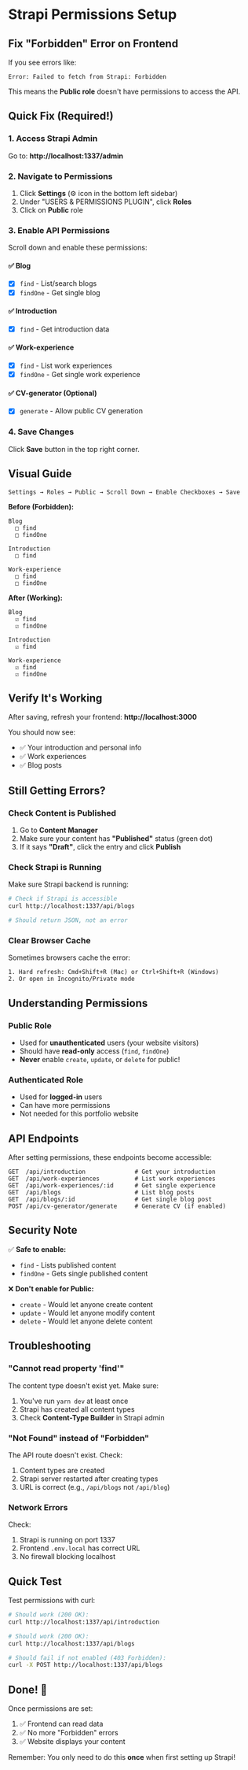 # Strapi Permissions Setup

## Fix "Forbidden" Error on Frontend

If you see errors like:
```
Error: Failed to fetch from Strapi: Forbidden
```

This means the **Public role** doesn't have permissions to access the API.

## Quick Fix (Required!)

### 1. Access Strapi Admin

Go to: **http://localhost:1337/admin**

### 2. Navigate to Permissions

1. Click **Settings** (⚙️ icon in the bottom left sidebar)
2. Under "USERS & PERMISSIONS PLUGIN", click **Roles**
3. Click on **Public** role

### 3. Enable API Permissions

Scroll down and enable these permissions:

#### ✅ Blog
- [x] `find` - List/search blogs
- [x] `findOne` - Get single blog

#### ✅ Introduction  
- [x] `find` - Get introduction data

#### ✅ Work-experience
- [x] `find` - List work experiences
- [x] `findOne` - Get single work experience

#### ✅ CV-generator (Optional)
- [x] `generate` - Allow public CV generation

### 4. Save Changes

Click **Save** button in the top right corner.

## Visual Guide

```
Settings → Roles → Public → Scroll Down → Enable Checkboxes → Save
```

**Before (Forbidden):**
```
Blog
  □ find
  □ findOne

Introduction
  □ find

Work-experience
  □ find
  □ findOne
```

**After (Working):**
```
Blog
  ☑ find
  ☑ findOne

Introduction
  ☑ find

Work-experience
  ☑ find
  ☑ findOne
```

## Verify It's Working

After saving, refresh your frontend: **http://localhost:3000**

You should now see:
- ✅ Your introduction and personal info
- ✅ Work experiences
- ✅ Blog posts

## Still Getting Errors?

### Check Content is Published

1. Go to **Content Manager**
2. Make sure your content has **"Published"** status (green dot)
3. If it says **"Draft"**, click the entry and click **Publish**

### Check Strapi is Running

Make sure Strapi backend is running:
```bash
# Check if Strapi is accessible
curl http://localhost:1337/api/blogs

# Should return JSON, not an error
```

### Clear Browser Cache

Sometimes browsers cache the error:
```
1. Hard refresh: Cmd+Shift+R (Mac) or Ctrl+Shift+R (Windows)
2. Or open in Incognito/Private mode
```

## Understanding Permissions

### Public Role
- Used for **unauthenticated** users (your website visitors)
- Should have **read-only** access (`find`, `findOne`)
- **Never** enable `create`, `update`, or `delete` for public!

### Authenticated Role
- Used for **logged-in** users
- Can have more permissions
- Not needed for this portfolio website

## API Endpoints

After setting permissions, these endpoints become accessible:

```
GET  /api/introduction              # Get your introduction
GET  /api/work-experiences          # List work experiences  
GET  /api/work-experiences/:id      # Get single experience
GET  /api/blogs                     # List blog posts
GET  /api/blogs/:id                 # Get single blog post
POST /api/cv-generator/generate     # Generate CV (if enabled)
```

## Security Note

✅ **Safe to enable:**
- `find` - Lists published content
- `findOne` - Gets single published content

❌ **Don't enable for Public:**
- `create` - Would let anyone create content
- `update` - Would let anyone modify content
- `delete` - Would let anyone delete content

## Troubleshooting

### "Cannot read property 'find'"

The content type doesn't exist yet. Make sure:
1. You've run `yarn dev` at least once
2. Strapi has created all content types
3. Check **Content-Type Builder** in Strapi admin

### "Not Found" instead of "Forbidden"

The API route doesn't exist. Check:
1. Content types are created
2. Strapi server restarted after creating types
3. URL is correct (e.g., `/api/blogs` not `/api/blog`)

### Network Errors

Check:
1. Strapi is running on port 1337
2. Frontend `.env.local` has correct URL
3. No firewall blocking localhost

## Quick Test

Test permissions with curl:

```bash
# Should work (200 OK):
curl http://localhost:1337/api/introduction

# Should work (200 OK):
curl http://localhost:1337/api/blogs

# Should fail if not enabled (403 Forbidden):
curl -X POST http://localhost:1337/api/blogs
```

## Done! 🎉

Once permissions are set:
1. ✅ Frontend can read data
2. ✅ No more "Forbidden" errors
3. ✅ Website displays your content

Remember: You only need to do this **once** when first setting up Strapi!

